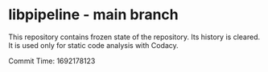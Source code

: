 # libpipeline - main branch

This repository contains frozen state of the repository.
Its history is cleared. It is used only for static code
analysis with Codacy.

Commit Time: 1692178123